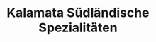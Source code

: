 ---
title: "Kalamata Südländische Spezialitäten"
url: /hamburg/kalamata-suedlaendische-spezialitaeten/
shop: Feinkost
---